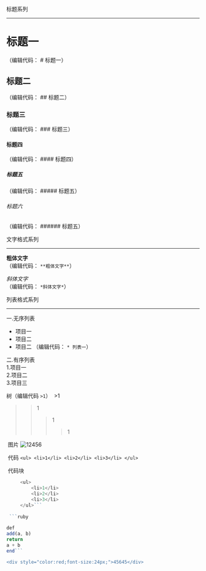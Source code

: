 标题系列
****
# 标题一
 （编辑代码： # 标题一）
## 标题二
 （编辑代码： ## 标题二）
### 标题三
 （编辑代码： ### 标题三）
 #### 标题四
 （编辑代码： #### 标题四）
 ##### 标题五
 （编辑代码： ##### 标题五）
 ###### 标题六
 （编辑代码： ###### 标题五）
 
 文字格式系列
 ****
 **粗体文字**<br/>
 （编辑代码： ```**粗体文字**```）
 
 *斜体文字*<br/>
 （编辑代码： ```*斜体文字*```）
 
列表格式系列
 ****
一.无序列表<br/> 
   * 项目一
   * 项目二
   * 项目二
	（编辑代码： ```* 列表一```）<br/>
	
二.有序列表<br/> 
  1.项目一<br/>
  2.项目二<br/>
  3.项目三<br/>
  
 树（编辑代码 ```>1```）
  >1
  >>1
  >>>1
  >>>>1
  
  图片
  ![ 12456 ](https://img6.bdstatic.com/img/image/smallpic/gaoqingdonmanxiaotuzis.jpg)
  
  代码
    `<ul>
      <li>1</li>
      <li>2</li>
      <li>3</li>
    </ul>`
    
  代码块
 ```javascript
      <ul>
          <li>1</li>
          <li>2</li>
          <li>3</li>
      </ul>```
        
  ```ruby
  
def
 add(a, b)  
return
 a + b 
end```

<div style="color:red;font-size:24px;">45645</div>
